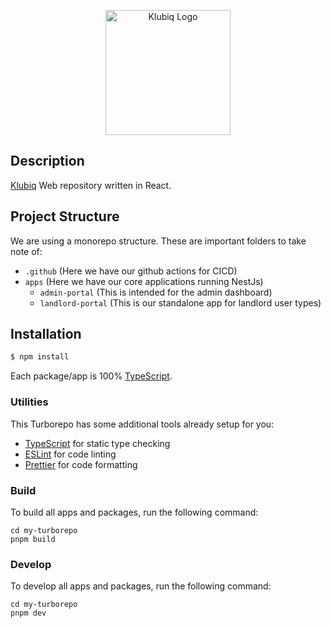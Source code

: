 <p align="center">
  <a href="http://devapi.klubiq.com/" target="blank"><img src="https://bucket.mailersendapp.com/neqvygmrw5l0p7w2/z3m5jgrm6nx4dpyo/images/9be53249-1ae4-48a9-be3f-ad58c19f2dcf.png" width="200" alt="Klubiq Logo" /></a>
</p>


## Description

[Klubiq](https://github.com/glumia-ltd/klubiq-api) Web repository written in React.

## Project Structure

We are using a monorepo structure. These are important folders to take note of:
- `.github` (Here we have our github actions for CICD)
- `apps` (Here we have our core applications running NestJs)
  - `admin-portal` (This is intended for the admin dashboard)
  - `landlord-portal` (This is our standalone app for landlord user types)

## Installation

```bash
$ npm install
```

Each package/app is 100% [TypeScript](https://www.typescriptlang.org/).

### Utilities

This Turborepo has some additional tools already setup for you:

- [TypeScript](https://www.typescriptlang.org/) for static type checking
- [ESLint](https://eslint.org/) for code linting
- [Prettier](https://prettier.io) for code formatting

### Build

To build all apps and packages, run the following command:

```
cd my-turborepo
pnpm build
```

### Develop

To develop all apps and packages, run the following command:

```
cd my-turborepo
pnpm dev
```
